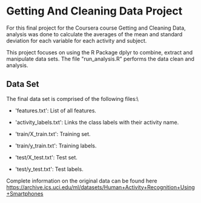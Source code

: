 # Getting And Cleaning Data Project

For this final project for the Coursera course Getting and Cleaning Data, analysis was done to calculate the averages of the mean and standard deviation for each variable for each activity and subject.

This project focuses on using the R Package dplyr to combine, extract and manipulate data sets. The file "run_analysis.R" performs the data clean and analysis. 

## Data Set

The final data set is comprised of the following files:\

-   'features.txt': List of all features.

-   'activity_labels.txt': Links the class labels with their activity name.

-   'train/X_train.txt': Training set.

-   'train/y_train.txt': Training labels.

-   'test/X_test.txt': Test set.

-   'test/y_test.txt': Test labels.

Complete information on the original data can be found here <https://archive.ics.uci.edu/ml/datasets/Human+Activity+Recognition+Using+Smartphones>
